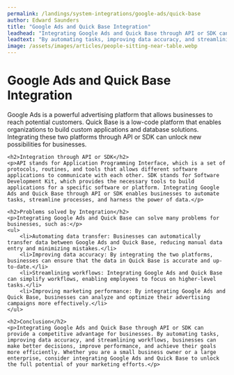 ```yaml
---
permalink: /landings/system-integrations/google-ads/quick-base
author: Edward Saunders
title: "Google Ads and Quick Base Integration"
leadhead: "Integrating Google Ads and Quick Base through API or SDK can provide a competitive advantage for businesses"
leadtext: "By automating tasks, improving data accuracy, and streamlining workflows, businesses can make better decisions, improve performance, and achieve their goals more efficiently. Whether you are a small business owner or a large enterprise, consider integrating Google Ads and Quick Base to unlock the full potential of your marketing efforts."
image: /assets/images/articles/people-sitting-near-table.webp
---
```

<div class="arttext">	<h1>Google Ads and Quick Base Integration</h1>
	<p>Google Ads is a powerful advertising platform that allows businesses to reach potential customers. Quick Base is a low-code platform that enables organizations to build custom applications and database solutions. Integrating these two platforms through API or SDK can unlock new possibilities for businesses.</p>

	<h2>Integration through API or SDK</h2>
	<p>API stands for Application Programming Interface, which is a set of protocols, routines, and tools that allows different software applications to communicate with each other. SDK stands for Software Development Kit, which provides the necessary tools to build applications for a specific software or platform. Integrating Google Ads and Quick Base through API or SDK enables businesses to automate tasks, streamline processes, and harness the power of data.</p>

	<h2>Problems solved by Integration</h2>
	<p>Integrating Google Ads and Quick Base can solve many problems for businesses, such as:</p>
	<ul>
		<li>Automating data transfer: Businesses can automatically transfer data between Google Ads and Quick Base, reducing manual data entry and minimizing mistakes.</li>
		<li>Improving data accuracy: By integrating the two platforms, businesses can ensure that the data in Quick Base is accurate and up-to-date.</li>
		<li>Streamlining workflows: Integrating Google Ads and Quick Base can simplify workflows, enabling employees to focus on higher-level tasks.</li>
		<li>Improving marketing performance: By integrating Google Ads and Quick Base, businesses can analyze and optimize their advertising campaigns more effectively.</li>
	</ul>

	<h2>Conclusion</h2>
	<p>Integrating Google Ads and Quick Base through API or SDK can provide a competitive advantage for businesses. By automating tasks, improving data accuracy, and streamlining workflows, businesses can make better decisions, improve performance, and achieve their goals more efficiently. Whether you are a small business owner or a large enterprise, consider integrating Google Ads and Quick Base to unlock the full potential of your marketing efforts.</p>

</div>
